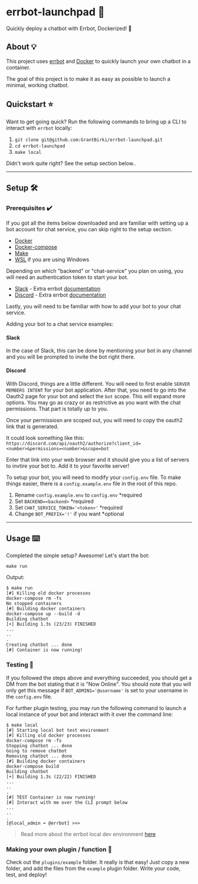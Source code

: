 # errbot-launchpad 🤖

Quickly deploy a chatbot with Errbot, Dockerized! 🐳

## About 💡

This project uses [errbot](https://github.com/errbotio/errbot) and [Docker](https://www.docker.com/) to quickly launch your own chatbot in a container.

The goal of this project is to make it as easy as possible to launch a minimal, working chatbot.

## Quickstart ⭐

Want to get going quick? Run the following commands to bring up a CLI to interact with `errbot` locally:

1. `git clone git@github.com:GrantBirki/errbot-launchpad.git`
2. `cd errbot-launchpad`
3. `make local`

Didn't work quite right? See the setup section below..

---

## Setup 🛠️

### Prerequisites ✔️

If you got all the items below downloaded and are familiar with setting up a bot account for chat service, you can skip right to the setup section.

- [Docker](https://www.docker.com/)
- [Docker-compose](https://docs.docker.com/compose/)
- [Make](https://www.gnu.org/software/make/)
- [WSL](https://docs.microsoft.com/en-us/windows/wsl/install-win10) if you are using Windows

Depending on which "backend" or "chat-service" you plan on using, you will need an authentication token to start your bot.

- [Slack](https://my.slack.com/services/new/bot) - Extra errbot [documentation](https://errbot.readthedocs.io/en/latest/user_guide/configuration/slack.html?highlight=slack)
- [Discord](https://discord.com/developers/docs/intro) - Extra errbot [documentation](https://github.com/gbin/err-backend-discord)

Lastly, you will need to be familiar with how to add your bot to your chat service.

Adding your bot to a chat service examples:

#### Slack

In the case of Slack, this can be done by mentioning your bot in any channel and you will be prompted to invite the bot right there.

#### Discord

With Discord, things are a little different. You will need to first enable `SERVER MEMBERS INTENT` for your bot application. After that, you need to go into the Oauth2 page for your bot and select the `bot` scope. This will expand more options. You may go as crazy or as restrictive as you want with the chat permissions. That part is totally up to you.

Once your permissiosn are scoped out, you will need to copy the oauth2 link that is generated.

It could look something like this: `https://discord.com/api/oauth2/authorize?client_id=<number>&permissions=<number>&scope=bot`

Enter that link into your web browser and it should give you a list of servers to invtire your bot to. Add it to your favorite server!

To setup your bot, you will need to modify your `config.env` file. To make things easier, there is a `config.example.env` file in the root of this repo.

1. Rename `config.example.env` to `config.env` *required
1. Set `BACKEND=<backend>` *required
1. Set `CHAT_SERVICE_TOKEN='<token>'` *required
1. Change `BOT_PREFIX='!'` if you want *optional

---

## Usage ⌨️

Completed the simple setup? Awesome! Let's start the bot:

```text
make run
```

Output:

```console
$ make run
[#] Killing old docker processes
docker-compose rm -fs
No stopped containers
[#] Building docker containers
docker-compose up --build -d
Building chatbot
[+] Building 1.3s (23/23) FINISHED
...
..
.
Creating chatbot ... done
[#] Container is now running!
```

### Testing 🧪

If you followed the steps above and everything succeeded, you should get a DM from the bot stating that it is "Now Online". You should note that you will only get this message if `BOT_ADMINS='@username'` is set to your username in the `config.env` file.

For further plugin testing, you may run the following command to launch a local instance of your bot and interact with it over the command line:

```console
$ make local
[#] Starting local bot test environment
[#] Killing old docker processes
docker-compose rm -fs
Stopping chatbot ... done
Going to remove chatbot
Removing chatbot ... done
[#] Building docker containers
docker-compose build
Building chatbot
[+] Building 1.3s (22/22) FINISHED
...
..
.
[#] TEST Container is now running!
[#] Interact with me over the CLI prompt below
...
..
.
[@local_admin ➡ @errbot] >>>
```

> Read more about the errbot local dev environment [here](https://errbot.readthedocs.io/en/latest/user_guide/plugin_development/development_environment.html#local-test-mode)

### Making your own plugin / function 🔌

Check out the `plugins/example` folder. It really is that easy! Just copy a new folder, and add the files from the `example` plugin folder. Write your code, test, and deploy!
